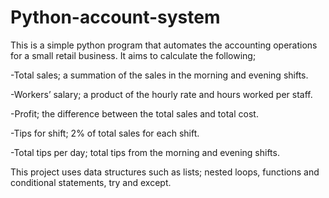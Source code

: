 # Python-account-system
This is a simple python program that automates the accounting operations for a small retail business.
It aims to calculate the following;

-Total sales; a summation of the sales in the morning and evening shifts.

-Workers’ salary; a product of the hourly rate and hours worked per staff.

-Profit; the difference between the total sales and total cost.

-Tips for shift; 2% of total sales for each shift.

-Total tips per day; total tips from the morning and evening shifts.

This project uses data structures such as lists; nested loops, functions and conditional statements, try and except.
